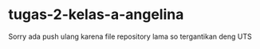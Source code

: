 # tugas-2-kelas-a-angelina
Sorry ada push ulang karena file repository lama so tergantikan deng UTS
